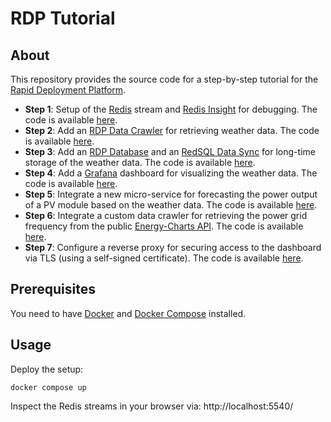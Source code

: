 # RDP Tutorial

## About

This repository provides the source code for a step-by-step tutorial for the [Rapid Deployment Platform](https://ait-rdp.github.io/).

+ **Step 1**:
  Setup of the [Redis](https://redis.io/) stream and [Redis Insight](https://redis.io/insight/) for debugging.
  The code is available [here](https://github.com/AIT-RDP/rdp-tutorial/tree/step-1).
+ **Step 2**:
  Add an [RDP Data Crawler](https://ait-rdp.github.io/rdp-data-crawler) for retrieving weather data.
  The code is available [here](https://github.com/AIT-RDP/rdp-tutorial/tree/step-2).
+ **Step 3**:
  Add an [RDP Database](https://ait-rdp.github.io/rdp-database) and an [RedSQL Data Sync](https://ait-rdp.github.io/rdp-redsql) for long-time storage of the weather data.
  The code is available [here](https://github.com/AIT-RDP/rdp-tutorial/tree/step-3).
+ **Step 4**:
  Add a [Grafana](https://grafana.com/oss/grafana/) dashboard for visualizing the weather data.
  The code is available [here](https://github.com/AIT-RDP/rdp-tutorial/tree/step-4).
+ **Step 5**:
  Integrate a new micro-service for forecasting the power output of a PV module based on the weather data.
  The code is available [here](https://github.com/AIT-RDP/rdp-tutorial/tree/step-5).
+ **Step 6**:
  Integrate a custom data crawler for retrieving the power grid frequency from the public [Energy-Charts API](https://api.energy-charts.info/).
  The code is available [here](https://github.com/AIT-RDP/rdp-tutorial/tree/step-6).
+ **Step 7**:
  Configure a reverse proxy for securing access to the dashboard via TLS (using a self-signed certificate).
  The code is available [here](https://github.com/AIT-RDP/rdp-tutorial/tree/step-7).

## Prerequisites

You need to have [Docker](https://docs.docker.com/) and [Docker Compose](https://docs.docker.com/compose/) installed.

## Usage

Deploy the setup:
``` shell
docker compose up
```

Inspect the Redis streams in your browser via: http://localhost:5540/
